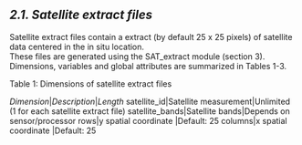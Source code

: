 ## ***2.1. Satellite extract files***
Satellite extract files contain a extract (by default 25 x 25 pixels) of satellite data centered in the in situ location.  
These files are generated using the SAT_extract module (section 3). Dimensions, variables and global attributes are summarized in Tables 1-3.

Table 1: Dimensions of satellite extract files

*Dimension*|*Description*|*Length*
satellite_id|Satellite measurement|Unlimited (1 for each satellite extract file)
satellite_bands|Satellite bands|Depends on sensor/processor
rows|y spatial coordinate |Default: 25
columns|x spatial coordinate |Default: 25
 


